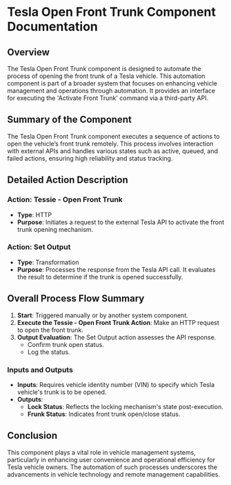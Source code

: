 # Tesla Open Front Trunk Component Documentation

## Overview
The Tesla Open Front Trunk component is designed to automate the process of opening the front trunk of a Tesla vehicle. This automation component is part of a broader system that focuses on enhancing vehicle management and operations through automation. It provides an interface for executing the 'Activate Front Trunk' command via a third-party API.

## Summary of the Component
The Tesla Open Front Trunk component executes a sequence of actions to open the vehicle’s front trunk remotely. This process involves interaction with external APIs and handles various states such as active, queued, and failed actions, ensuring high reliability and status tracking.

## Detailed Action Description

### Action: Tessie - Open Front Trunk
- **Type**: HTTP
- **Purpose**: Initiates a request to the external Tesla API to activate the front trunk opening mechanism.

### Action: Set Output
- **Type**: Transformation
- **Purpose**: Processes the response from the Tesla API call. It evaluates the result to determine if the trunk is opened successfully.

## Overall Process Flow Summary
1. **Start**: Triggered manually or by another system component.
2. **Execute the Tessie - Open Front Trunk Action**: Make an HTTP request to open the front trunk.
3. **Output Evaluation**: The Set Output action assesses the API response.
   - Confirm trunk open status.
   - Log the status.

### Inputs and Outputs
- **Inputs**: Requires vehicle identity number (VIN) to specify which Tesla vehicle's trunk is to be opened.
- **Outputs**:
  - **Lock Status**: Reflects the locking mechanism's state post-execution.
  - **Frunk Status**: Indicates front trunk open/close status.

## Conclusion
This component plays a vital role in vehicle management systems, particularly in enhancing user convenience and operational efficiency for Tesla vehicle owners. The automation of such processes underscores the advancements in vehicle technology and remote management capabilities.
